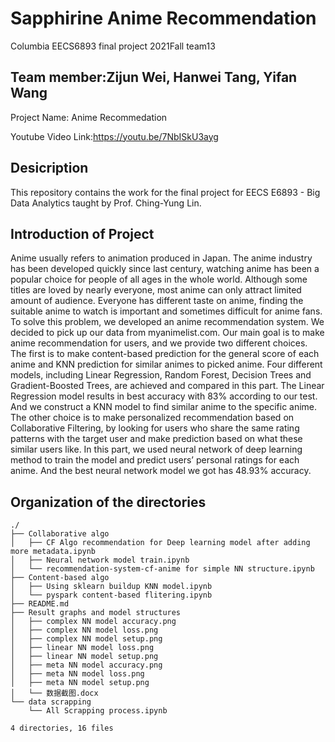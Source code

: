 # Sapphirine Anime Recommendation
Columbia EECS6893 final project 2021Fall team13

## Team member:Zijun Wei, Hanwei Tang, Yifan Wang

Project Name: Anime Recommedation

Youtube Video Link:https://youtu.be/7NbISkU3ayg

## Desicription
This repository contains the work for the final project for EECS E6893 - Big Data Analytics taught by Prof. Ching-Yung Lin.

## Introduction of Project

Anime usually refers to animation produced in Japan. The anime industry has been developed quickly since last century, watching anime has been a popular choice for people of all ages in the whole world. Although some titles are loved by nearly everyone, most anime can only attract limited amount of audience. Everyone has different taste on anime, finding the suitable anime to watch is important and sometimes difficult for anime fans. To solve this problem, we developed an anime recommendation system. We decided to pick up our data from myanimelist.com.
Our main goal is to make anime recommendation for users, and we provide two different choices. The first is to make content-based prediction for the general score of each anime and KNN prediction for similar animes to picked anime. Four different models, including Linear Regression, Random Forest, Decision Trees and Gradient-Boosted Trees, are achieved and compared in this part. The Linear Regression model results in best accuracy with 83% according to our test. And we construct a KNN model to find similar anime to the specific anime. The other choice is to make personalized recommendation based on Collaborative Filtering, by looking for users who share the same rating patterns with the target user and make prediction based on what these similar users like. In this part, we used neural network of deep learning method to train the model and predict users’ personal ratings for each anime. And the best neural network model we got has 48.93% accuracy.


## Organization of the directories
```
./
├── Collaborative algo
│   ├── CF Algo recommendation for Deep learning model after adding more metadata.ipynb
│   ├── Neural network model train.ipynb
│   └── recommendation-system-cf-anime for simple NN structure.ipynb
├── Content-based algo
│   ├── Using sklearn buildup KNN model.ipynb
│   └── pyspark content-based flitering.ipynb
├── README.md
├── Result graphs and model structures
│   ├── complex NN model accuracy.png
│   ├── complex NN model loss.png
│   ├── complex NN model setup.png
│   ├── linear NN model loss.png
│   ├── linear NN model setup.png
│   ├── meta NN model accuracy.png
│   ├── meta NN model loss.png
│   ├── meta NN model setup.png
│   └── 数据截图.docx
└── data scrapping
    └── All Scrapping process.ipynb

4 directories, 16 files
```
